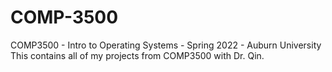 # COMP-3500
COMP3500 - Intro to Operating Systems - Spring 2022 - Auburn University
This contains all of my projects from COMP3500 with Dr. Qin.
